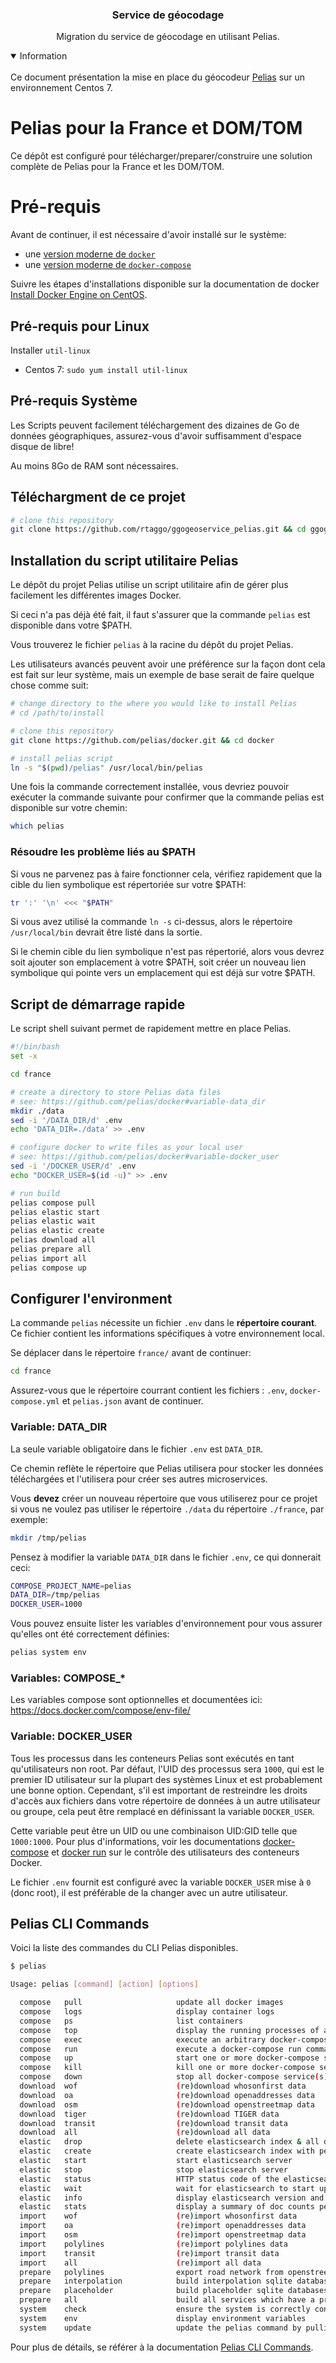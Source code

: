 <p align="center">
</p>

<h3 align="center">Service de géocodage</h3>
<p align="center">Migration du service de géocodage en utilisant Pelias.</p>

<details open>
<summary>Information</summary>
<br />
Ce document présentation la mise en place du géocodeur <a href="https://github.com/pelias/pelias">Pelias</a> sur un environnement Centos 7.
</details>

# Pelias pour la France et DOM/TOM

Ce dépôt est configuré pour télécharger/preparer/construire une solution complète de Pelias pour la France et les DOM/TOM.

# Pré-requis

Avant de continuer, il est nécessaire d'avoir installé sur le système:

- une [version moderne de `docker`](https://docs.docker.com/engine/release-notes/)
- une [version moderne de `docker-compose`](https://github.com/docker/compose/blob/master/CHANGELOG.md)

Suivre les étapes d'installations disponible sur la documentation de docker [Install Docker Engine on CentOS](https://docs.docker.com/engine/install/centos/).

## Pré-requis pour Linux

Installer `util-linux`

- Centos 7: `sudo yum install util-linux`

## Pré-requis Système

Les Scripts peuvent facilement téléchargement des dizaines de Go de données géographiques, assurez-vous d'avoir suffisamment d'espace disque de libre!

Au moins 8Go de RAM sont nécessaires.

## Téléchargment de ce projet

```bash
# clone this repository
git clone https://github.com/rtaggo/ggogeoservice_pelias.git && cd ggogeoservice_pelias

```

## Installation du script utilitaire Pelias

Le dépôt du projet Pelias utilise un script utilitaire afin de gérer plus facilement les différentes images Docker.

Si ceci n'a pas déjà été fait, il faut s'assurer que la commande `pelias` est disponible dans votre \$PATH.

Vous trouverez le fichier `pelias` à la racine du dépôt du projet Pelias.

Les utilisateurs avancés peuvent avoir une préférence sur la façon dont cela est fait sur leur système, mais un exemple de base serait de faire quelque chose comme suit:

```bash
# change directory to the where you would like to install Pelias
# cd /path/to/install

# clone this repository
git clone https://github.com/pelias/docker.git && cd docker

# install pelias script
ln -s "$(pwd)/pelias" /usr/local/bin/pelias
```

Une fois la commande correctement installée, vous devriez pouvoir exécuter la commande suivante pour confirmer que la commande pelias est disponible sur votre chemin:

```bash
which pelias
```

### Résoudre les problème liés au \$PATH

Si vous ne parvenez pas à faire fonctionner cela, vérifiez rapidement que la cible du lien symbolique est répertoriée sur votre \$PATH:

```bash
tr ':' '\n' <<< "$PATH"
```

Si vous avez utilisé la commande `ln -s` ci-dessus, alors le répertoire `/usr/local/bin` devrait être listé dans la sortie.

Si le chemin cible du lien symbolique n'est pas répertorié, alors vous devrez soit ajouter son emplacement à votre \$PATH, soit créer un nouveau lien symbolique qui pointe vers un emplacement qui est déjà sur votre \$PATH.

## Script de démarrage rapide

Le script shell suivant permet de rapidement mettre en place Pelias.

```bash
#!/bin/bash
set -x

cd france

# create a directory to store Pelias data files
# see: https://github.com/pelias/docker#variable-data_dir
mkdir ./data
sed -i '/DATA_DIR/d' .env
echo 'DATA_DIR=./data' >> .env

# configure docker to write files as your local user
# see: https://github.com/pelias/docker#variable-docker_user
sed -i '/DOCKER_USER/d' .env
echo "DOCKER_USER=$(id -u)" >> .env

# run build
pelias compose pull
pelias elastic start
pelias elastic wait
pelias elastic create
pelias download all
pelias prepare all
pelias import all
pelias compose up
```

## Configurer l'environment

La commande `pelias` nécessite un fichier `.env` dans le **répertoire courant**. Ce fichier contient les informations spécifiques à votre environnement local.

Se déplacer dans le répertoire `france/` avant de continuer:

```bash
cd france
```

Assurez-vous que le répertoire courrant contient les fichiers : `.env`, `docker-compose.yml` et `pelias.json` avant de continuer.

### Variable: DATA_DIR

La seule variable obligatoire dans le fichier `.env` est `DATA_DIR`.

Ce chemin reflète le répertoire que Pelias utilisera pour stocker les données téléchargées et l'utilisera pour créer ses autres microservices.

Vous **devez** créer un nouveau répertoire que vous utiliserez pour ce projet si vous ne voulez pas utiliser le répertoire `./data` du répertoire `./france`, par exemple:

```bash
mkdir /tmp/pelias
```

Pensez à modifier la variable `DATA_DIR` dans le fichier `.env`, ce qui donnerait ceci:

```bash
COMPOSE_PROJECT_NAME=pelias
DATA_DIR=/tmp/pelias
DOCKER_USER=1000
```

Vous pouvez ensuite lister les variables d'environnement pour vous assurer qu'elles ont été correctement définies:

```bash
pelias system env
```

### Variables: COMPOSE\_\*

Les variables compose sont optionnelles et documentées ici: https://docs.docker.com/compose/env-file/

### Variable: DOCKER_USER

Tous les processus dans les conteneurs Pelias sont exécutés en tant qu'utilisateurs non root. Par défaut, l'UID des processus sera `1000`, qui est le premier ID utilisateur sur la plupart des systèmes Linux et est probablement une bonne option. Cependant, s'il est important de restreindre les droits d'accès aux fichiers dans votre répertoire de données à un autre utilisateur ou groupe, cela peut être remplacé en définissant la variable `DOCKER_USER`.

Cette variable peut être un UID ou une combinaison UID:GID telle que `1000:1000`. Pour plus d'informations, voir les documentations [docker-compose](https://docs.docker.com/compose/compose-file/#domainname-hostname-ipc-mac_address-privileged-read_only-shm_size-stdin_open-tty-user-working_dir) et [docker run](https://docs.docker.com/engine/reference/run/#user) sur le contrôle des utilisateurs des conteneurs Docker.

Le fichier `.env` fournit est configuré avec la variable `DOCKER_USER` mise à `0` (donc root), il est préférable de la changer avec un autre utilisateur.

## Pelias CLI Commands

Voici la liste des commandes du CLI Pelias disponibles.

```bash
$ pelias

Usage: pelias [command] [action] [options]

  compose   pull                     update all docker images
  compose   logs                     display container logs
  compose   ps                       list containers
  compose   top                      display the running processes of a container
  compose   exec                     execute an arbitrary docker-compose command
  compose   run                      execute a docker-compose run command
  compose   up                       start one or more docker-compose service(s)
  compose   kill                     kill one or more docker-compose service(s)
  compose   down                     stop all docker-compose service(s)
  download  wof                      (re)download whosonfirst data
  download  oa                       (re)download openaddresses data
  download  osm                      (re)download openstreetmap data
  download  tiger                    (re)download TIGER data
  download  transit                  (re)download transit data
  download  all                      (re)download all data
  elastic   drop                     delete elasticsearch index & all data
  elastic   create                   create elasticsearch index with pelias mapping
  elastic   start                    start elasticsearch server
  elastic   stop                     stop elasticsearch server
  elastic   status                   HTTP status code of the elasticsearch service
  elastic   wait                     wait for elasticsearch to start up
  elastic   info                     display elasticsearch version and build info
  elastic   stats                    display a summary of doc counts per source/layer
  import    wof                      (re)import whosonfirst data
  import    oa                       (re)import openaddresses data
  import    osm                      (re)import openstreetmap data
  import    polylines                (re)import polylines data
  import    transit                  (re)import transit data
  import    all                      (re)import all data
  prepare   polylines                export road network from openstreetmap into polylines format
  prepare   interpolation            build interpolation sqlite databases
  prepare   placeholder              build placeholder sqlite databases
  prepare   all                      build all services which have a prepare step
  system    check                    ensure the system is correctly configured
  system    env                      display environment variables
  system    update                   update the pelias command by pulling the latest version
```

Pour plus de détails, se référer à la documentation [Pelias CLI Commands](https://github.com/pelias/docker#cli-commands).
